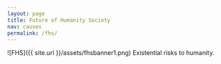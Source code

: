 ```yaml
---
layout: page
title: Future of Humanity Society
nav: causes
permalink: /fhs/
---
```

![FHS]({{ site.url }}/assets/fhsbanner1.png)
Existential risks to humanity.
